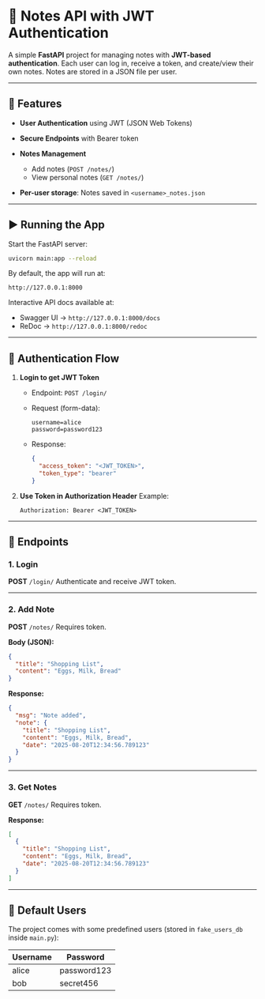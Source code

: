 # 📝 Notes API with JWT Authentication

A simple **FastAPI** project for managing notes with **JWT-based authentication**.
Each user can log in, receive a token, and create/view their own notes. Notes are stored in a JSON file per user.

---

## 🚀 Features

* **User Authentication** using JWT (JSON Web Tokens)
* **Secure Endpoints** with Bearer token
* **Notes Management**

  * Add notes (`POST /notes/`)
  * View personal notes (`GET /notes/`)
* **Per-user storage**: Notes saved in `<username>_notes.json`

---

## ▶️ Running the App

Start the FastAPI server:

```bash
uvicorn main:app --reload
```

By default, the app will run at:

```
http://127.0.0.1:8000
```

Interactive API docs available at:

* Swagger UI → `http://127.0.0.1:8000/docs`
* ReDoc → `http://127.0.0.1:8000/redoc`

---

## 🔑 Authentication Flow

1. **Login to get JWT Token**

   * Endpoint: `POST /login/`
   * Request (form-data):

     ```
     username=alice
     password=password123
     ```
   * Response:

     ```json
     {
       "access_token": "<JWT_TOKEN>",
       "token_type": "bearer"
     }
     ```

2. **Use Token in Authorization Header**
   Example:

   ```
   Authorization: Bearer <JWT_TOKEN>
   ```

---

## 📌 Endpoints

### 1. Login

**POST** `/login/`
Authenticate and receive JWT token.

---

### 2. Add Note

**POST** `/notes/`
Requires token.

**Body (JSON):**

```json
{
  "title": "Shopping List",
  "content": "Eggs, Milk, Bread"
}
```

**Response:**

```json
{
  "msg": "Note added",
  "note": {
    "title": "Shopping List",
    "content": "Eggs, Milk, Bread",
    "date": "2025-08-20T12:34:56.789123"
  }
}
```

---

### 3. Get Notes

**GET** `/notes/`
Requires token.

**Response:**

```json
[
  {
    "title": "Shopping List",
    "content": "Eggs, Milk, Bread",
    "date": "2025-08-20T12:34:56.789123"
  }
]
```

---

## 👥 Default Users

The project comes with some predefined users (stored in `fake_users_db` inside `main.py`):

| Username | Password    |
| -------- | ----------- |
| alice    | password123 |
| bob      | secret456   |
